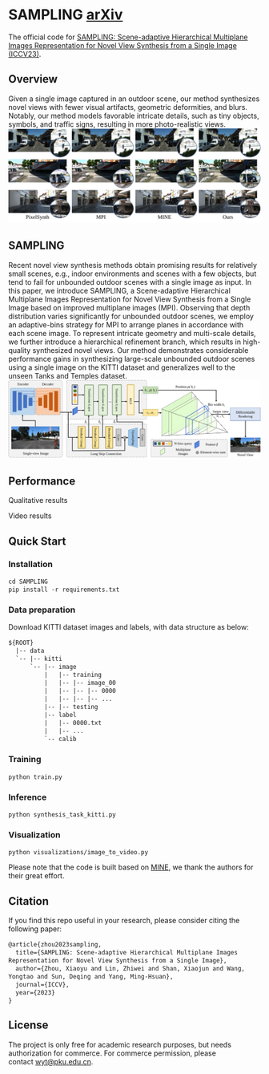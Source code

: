 # SAMPLING [arXiv](https://arxiv.org/abs/2309.06323)
The official code for [SAMPLING: Scene-adaptive Hierarchical Multiplane Images Representation for Novel View Synthesis from a Single Image (ICCV23)](https://arxiv.org/abs/2309.06323).

## Overview
Given a single image captured in an outdoor scene, our method synthesizes novel views with fewer visual artifacts, geometric deformities, and blurs. Notably, our method models favorable intricate details, such as tiny objects, symbols, and traffic signs, resulting in more photo-realistic views.
![teaser](pic/teaser.svg)

## SAMPLING
Recent novel view synthesis methods obtain promising results for relatively small scenes, e.g., indoor environments and scenes with a few objects, but tend to fail for unbounded outdoor scenes with a single image as input. In this paper, we introduce SAMPLING, a Scene-adaptive Hierarchical Multiplane Images Representation for Novel View Synthesis from a Single Image based on improved multiplane images (MPI). Observing that depth distribution varies significantly for unbounded outdoor scenes, we employ an adaptive-bins strategy for MPI to arrange planes in accordance with each scene image. To represent intricate geometry and multi-scale details, we further introduce a hierarchical refinement branch, which results in high-quality synthesized novel views. Our method demonstrates considerable performance gains in synthesizing large-scale unbounded outdoor scenes using a single image on the KITTI dataset and generalizes well to the unseen Tanks and Temples dataset.
![teaser](pic/overview.svg)

## Performance
Qualitative results

Video results

## Quick Start
### Installation
```
cd SAMPLING
pip install -r requirements.txt
```
### Data preparation
Download KITTI dataset images and labels, with data structure as below:
```
${ROOT}
  |-- data
  `-- |-- kitti
      `-- |-- image
          |   |-- training
          |   |-- |-- image_00
          |   |-- |-- |-- 0000
          |   |-- |-- |-- ...
          |-- |-- testing
          |-- label
          |   |-- 0000.txt
          |   |-- ...
          `-- calib
```
### Training
```
python train.py
```
### Inference
```
python synthesis_task_kitti.py
```
### Visualization
```
python visualizations/image_to_video.py
```
Please note that the code is built based on [MINE](https://github.com/vincentfung13/MINE),  we thank the authors for their great effort.

## Citation
If you find this repo useful in your research, please consider citing the following paper:
```
@article{zhou2023sampling,
  title={SAMPLING: Scene-adaptive Hierarchical Multiplane Images Representation for Novel View Synthesis from a Single Image},
  author={Zhou, Xiaoyu and Lin, Zhiwei and Shan, Xiaojun and Wang, Yongtao and Sun, Deqing and Yang, Ming-Hsuan},
  journal={ICCV},
  year={2023}
}
```

## License 
The project is only free for academic research purposes, but needs authorization for commerce. For commerce permission, please contact wyt@pku.edu.cn.
